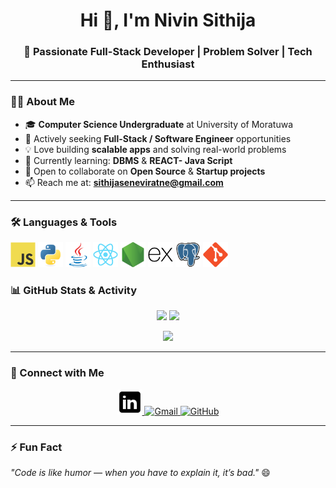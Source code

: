 <h1 align="center">Hi 👋, I'm Nivin Sithija  </h1>
<h3 align="center">🚀 Passionate Full-Stack Developer | Problem Solver | Tech Enthusiast</h3>

---

### 👨‍💻 About Me
- 🎓 **Computer Science Undergraduate** at University of Moratuwa
- 💼 Actively seeking **Full-Stack / Software Engineer** opportunities
- 💡 Love building **scalable apps** and solving real-world problems
- 🌱 Currently learning: **DBMS** & **REACT- Java Script**
- 🤝 Open to collaborate on **Open Source** & **Startup projects**
- 📫 Reach me at: **sithijaseneviratne@gmail.com**

---

### 🛠 Languages & Tools

<p>
<img src="https://raw.githubusercontent.com/devicons/devicon/master/icons/javascript/javascript-original.svg" width="40" height="40"/> 
<img src="https://raw.githubusercontent.com/devicons/devicon/master/icons/python/python-original.svg" width="40" height="40"/> 
<img src="https://raw.githubusercontent.com/devicons/devicon/master/icons/java/java-original.svg" width="40" height="40"/> 
<img src="https://raw.githubusercontent.com/devicons/devicon/master/icons/react/react-original.svg" width="40" height="40"/> 
<img src="https://raw.githubusercontent.com/devicons/devicon/master/icons/nodejs/nodejs-original.svg" width="40" height="40"/> 
<img src="https://raw.githubusercontent.com/devicons/devicon/master/icons/express/express-original.svg" width="40" height="40"/> 
<img src="https://raw.githubusercontent.com/devicons/devicon/master/icons/postgresql/postgresql-original.svg" width="40" height="40"/> 
<img src="https://raw.githubusercontent.com/devicons/devicon/master/icons/git/git-original.svg" width="40" height="40"/> 
</p>

### 📊 GitHub Stats & Activity

<p align="center">
<img src="https://github-readme-stats.vercel.app/api?username=Coder-pro1&show_icons=true&theme=radical" height="165"/>
<img src="https://github-readme-stats.vercel.app/api/top-langs/?username=Coder-pro1&layout=compact&theme=radical" height="165"/>
</p>

<p align="center">
<img src="https://github-readme-streak-stats.herokuapp.com/?user=Coder-pro1E&theme=radical" height="165"/>
</p>

---

### 🤝 Connect with Me

<p align="center">
<a href="https://www.linkedin.com/in/nivin-sithija-seneviratne/" target="_blank">
  <img src="https://raw.githubusercontent.com/simple-icons/simple-icons/develop/icons/linkedin.svg" alt="LinkedIn" width="40" height="40"/>
</a>
<a href="mailto:sithijaseneviratne@gmail.com">
  <img src="https://raw.githubusercontent.com/simple-icons/simple-icons/develop/icons/gmail.svg" alt="Gmail" width="40" height="40"/>
</a>
<a href="https://github.com/Coder-pro1">
  <img src="https://raw.githubusercontent.com/simple-icons/simple-icons/develop/icons/github.svg" alt="GitHub" width="40" height="40"/>
</a>
</p>

---

### ⚡ Fun Fact
*"Code is like humor — when you have to explain it, it’s bad."* 😄
